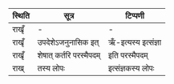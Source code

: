 | स्थिति | सूत्र | टिप्पणी |
| ----- | ------- | ------ |
| राखृँ | - | - |
| राखृँ | उपदेशेऽजनुनासिक इत् | ऋँ-इत्यस्य इत्संज्ञा |
| राखृँ | शेषात् कर्तरि परस्मैपदम् | इति परस्मैपदम् |
| राख् | तस्य लोपः | इत्संज्ञकस्य लोपः |
